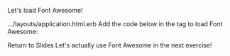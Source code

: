 Let's load Font Awesome!
  
.../layouts/application.html.erb
Add the code below in the <head> tag to load Font Awesome:
<link rel="stylesheet" href="https://maxcdn.bootstrapcdn.com/font-awesome/4.7.0/css/font-awesome.min.css">
Return to Slides
Let's actually use Font Awesome in the next exercise!
